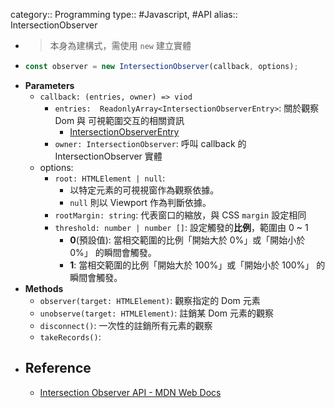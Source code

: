 category:: Programming
type:: #Javascript, #API
alias:: IntersectionObserver

- > 本身為建構式，需使用 `new` 建立實體
- ```javascript
  const observer = new IntersectionObserver(callback, options);
  ```
- **Parameters**
	- `callback: (entries, owner) => viod`
		- `entries:  ReadonlyArray<IntersectionObserverEntry>`: 關於觀察 Dom 與 可視範圍交互的相關資訊
			- [IntersectionObserverEntry](https://developer.mozilla.org/en-US/docs/Web/API/IntersectionObserverEntry)
		- `owner: IntersectionObserver`: 呼叫 callback 的 IntersectionObserver 實體
	- options:
		- `root: HTMLElement | null`:
			- 以特定元素的可視視窗作為觀察依據。
			- `null` 則以 Viewport 作為判斷依據。
		- `rootMargin: string`: 代表窗口的縮放，與 CSS `margin` 設定相同
		- `threshold: number | number []`: 設定觸發的**比例**，範圍由 0 ~ 1
			- **0**(預設值): 當相交範圍的比例「開始大於 0%」或「開始小於 0%」 的瞬間會觸發。
			- **1**: 當相交範圍的比例「開始大於 100%」或「開始小於 100%」 的瞬間會觸發。
- **Methods**
	- `observer(target: HTMLElement)`: 觀察指定的 Dom 元素
	- `unobserve(target: HTMLElement)`: 註銷某 Dom 元素的觀察
	- `disconnect()`: 一次性的註銷所有元素的觀察
	- `takeRecords()`:
- ## Reference
	- [Intersection Observer API - MDN Web Docs](https://developer.mozilla.org/en-US/docs/Web/API/Intersection_Observer_API)
